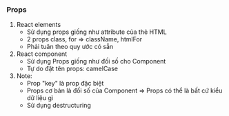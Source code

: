 ### Props
1. React elements
    - Sử dụng props giống như attribute của thẻ HTML
    - 2 props class, for => className, htmlFor
    - Phải tuân theo quy ước có sẵn
2. React component
    - Sử dụng Props giống như đối số cho Component
    - Tự do đặt tên props: camelCase
3. Note:
    - Prop "key" là prop đặc biệt
    - Props cơ bản là đối số của Component => Props có thể là bất cứ kiểu dữ liệu gì
    - Sử dụng destructuring